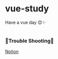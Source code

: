 # vue-study
Have a vue day 😊✨
<br /><br />
### 🚀Trouble Shooting🚀
[Notion](https://sequoia-wrist-809.notion.site/Trouble-Shooting-1a9d2ba2c50e4f1eb622fe3e356590f4?pvs=4)
